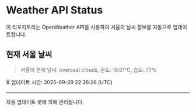 
# Weather API Status

이 리포지토리는 OpenWeather API를 사용하여 서울의 날씨 정보를 자동으로 업데이트합니다.

## 현재 서울 날씨
> 서울의 현재 날씨: overcast clouds, 온도: 18.01°C, 습도: 77%

⏳ 업데이트 시간: 2025-09-29 22:26:26 (UTC)

---
자동 업데이트 봇에 의해 관리됩니다.
